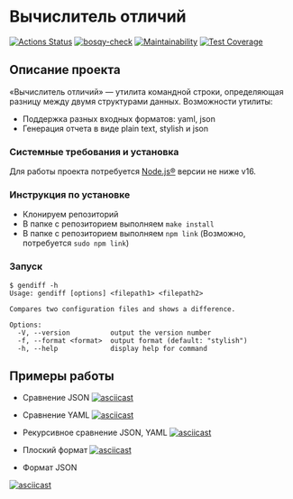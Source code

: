 # Вычислитель отличий

[![Actions Status](https://github.com/Bosqy/frontend-project-46/workflows/hexlet-check/badge.svg)](https://github.com/Bosqy/frontend-project-46/actions)
[![bosqy-check](https://github.com/Bosqy/frontend-project-46/actions/workflows/bosqy-check.yml/badge.svg)](https://github.com/Bosqy/frontend-project-46/actions/workflows/bosqy-check.yml)
[![Maintainability](https://api.codeclimate.com/v1/badges/4fb4697ec2c6b7fb63ad/maintainability)](https://codeclimate.com/github/Bosqy/frontend-project-46/maintainability)
[![Test Coverage](https://api.codeclimate.com/v1/badges/4fb4697ec2c6b7fb63ad/test_coverage)](https://codeclimate.com/github/Bosqy/frontend-project-46/test_coverage)

## Описание проекта

«Вычислитель отличий» — утилита командной строки, определяющая разницу между двумя структурами данных.
Возможности утилиты:

* Поддержка разных входных форматов: yaml, json
* Генерация отчета в виде plain text, stylish и json

### Системные требования и установка
Для работы проекта потребуется [Node.js®](https://nodejs.org/en/) версии не ниже v16.

### Инструкция по установке
* Клонируем репозиторий
* В папке с репозиторием выполняем `make install`
* В папке с репозиторием выполняем `npm link` (Возможно, потребуется `sudo npm link`)

### Запуск

```
$ gendiff -h
Usage: gendiff [options] <filepath1> <filepath2>

Compares two configuration files and shows a difference.

Options:
  -V, --version          output the version number
  -f, --format <format>  output format (default: "stylish")
  -h, --help             display help for command
```


## Примеры работы
* Сравнение JSON
[![asciicast](https://asciinema.org/a/UCu5r4Hsxe3VRP69Zio60MXYK.svg)](https://asciinema.org/a/UCu5r4Hsxe3VRP69Zio60MXYK)

* Сравнение YAML
[![asciicast](https://asciinema.org/a/BRwEZNUR4ft6wO2RlxJin8UFp.svg)](https://asciinema.org/a/BRwEZNUR4ft6wO2RlxJin8UFp)

* Рекурсивное сравнение JSON, YAML
[![asciicast](https://asciinema.org/a/FGNtt4PZMJZhnJRvshpVPfWeG.svg)](https://asciinema.org/a/FGNtt4PZMJZhnJRvshpVPfWeG)

* Плоский формат
[![asciicast](https://asciinema.org/a/uQ3IdzSxLSlCTKFXKIY91zI1V.svg)](https://asciinema.org/a/uQ3IdzSxLSlCTKFXKIY91zI1V)

* Формат JSON

[![asciicast](https://asciinema.org/a/03FkQvgFobo2Xk1IzKWOtPlLn.svg)](https://asciinema.org/a/03FkQvgFobo2Xk1IzKWOtPlLn)
